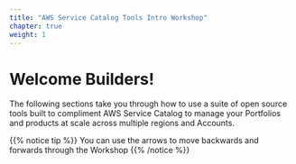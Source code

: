 ```yaml
---
title: "AWS Service Catalog Tools Intro Workshop"
chapter: true
weight: 1
---
```


# Welcome Builders!

The following sections take you through how to use a suite of open source tools built to compliment AWS Service Catalog to manage your Portfolios and products at scale across multiple regions and Accounts.

{{% notice tip %}}
You can use the arrows to move backwards and forwards through the Workshop
{{% /notice %}}